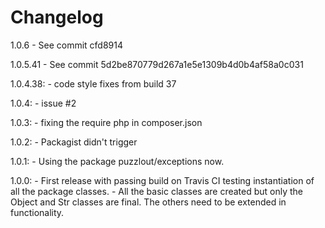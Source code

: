 # Changelog

1.0.6
    - See commit cfd8914
    
1.0.5.41
    - See commit 5d2be870779d267a1e5e1309b4d0b4af58a0c031

1.0.4.38:
    - code style fixes from build 37

1.0.4:
    - issue #2

1.0.3:
    - fixing the require php in composer.json

1.0.2:
    - Packagist didn't trigger

1.0.1: 
    - Using the package puzzlout/exceptions now.

1.0.0: 
    - First release with passing build on Travis CI testing instantiation of all the package classes.
    - All the basic classes are created but only the Object and Str classes are final. 
      The others need to be extended in functionality.

